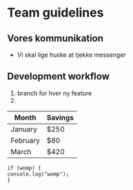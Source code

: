 # Team guidelines

## Vores kommunikation
- Vi skal lige huske at tjekke messenger

## Development workflow
1. branch for hver ny feature
2. 

| Month    | Savings |
| -------- | ------- |
| January  | $250    |
| February | $80     |
| March    | $420    |

```
if (womp) {
console.log("womp");
}
```